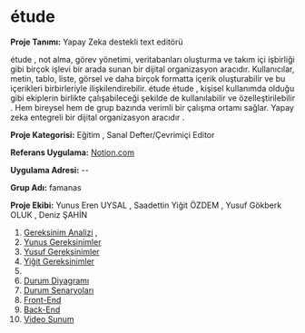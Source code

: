 # étude 
**Proje Tanımı:** Yapay Zeka destekli text editörü 

étude , not alma, görev yönetimi, veritabanları oluşturma ve takım içi işbirliği gibi birçok işlevi bir arada sunan bir dijital organizasyon aracıdır. Kullanıcılar, metin, tablo, liste, görsel ve daha birçok formatta içerik oluşturabilir ve bu içerikleri birbirleriyle ilişkilendirebilir. étude étude , kişisel kullanımda olduğu gibi ekiplerin birlikte çalışabileceği şekilde de kullanılabilir ve özelleştirilebilir . Hem bireysel hem de grup bazında verimli bir çalışma ortamı sağlar. Yapay zeka entegreli bir dijital organizasyon aracıdır .

**Proje Kategorisi:** Eğitim , Sanal Defter/Çevrimiçi Editor

**Referans Uygulama:** [Notion.com](https://www.notion.com/)

**Uygulama Adresi:** --

**Grup Adı:** famanas

**Proje Ekibi:** Yunus Eren UYSAL , Saadettin Yiğit ÖZDEM , Yusuf Gökberk OLUK , Deniz ŞAHİN 

1. [Gereksinim Analizi](Gereksinimler.md) ,
2. [Yunus Gereksinimler](YunusGereksinimler)
3. [Yusuf Gereksinimler](YusufGereksinimler.md)
4. [Yiğit Gereksinimler](YiğitGereksinimler.md)
5. 
6. [Durum Diyagramı](Durum-Diyagramı.md)
7. [Durum Senaryoları](Durum-Senaryoları.md)
8. [Front-End](Front-End.md)
9. [Back-End](Back-End.md)
10. [Video Sunum](Sunum.md)
